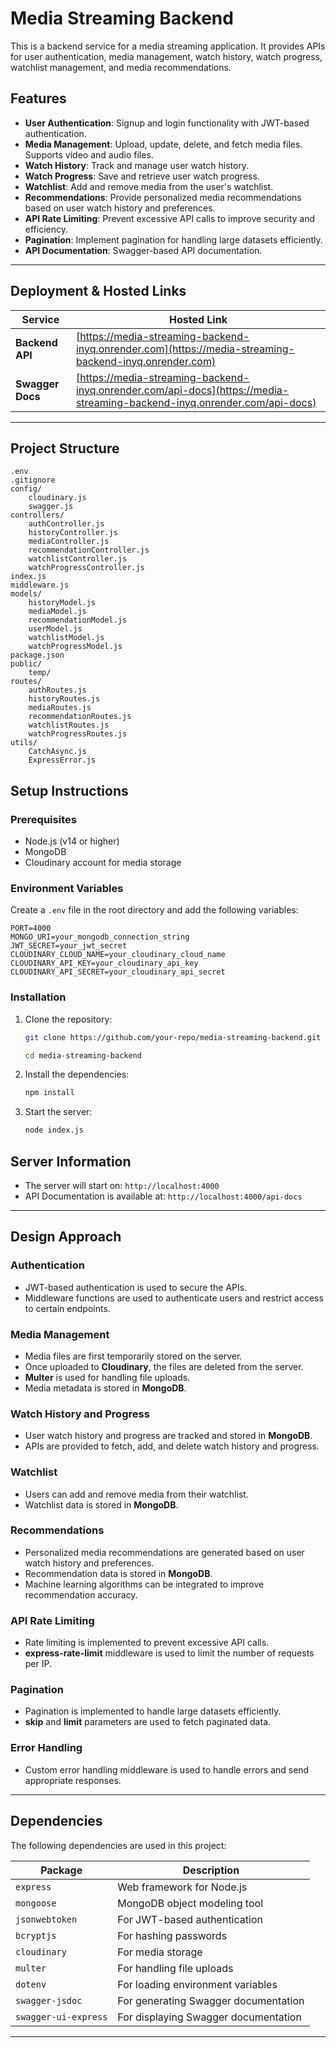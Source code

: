 # Media Streaming Backend

This is a backend service for a media streaming application. It provides APIs for user authentication, media management, watch history, watch progress, watchlist management, and media recommendations.

## Features

- **User Authentication**: Signup and login functionality with JWT-based authentication.
- **Media Management**: Upload, update, delete, and fetch media files. Supports video and audio files.
- **Watch History**: Track and manage user watch history.
- **Watch Progress**: Save and retrieve user watch progress.
- **Watchlist**: Add and remove media from the user's watchlist.
- **Recommendations**: Provide personalized media recommendations based on user watch history and preferences.
- **API Rate Limiting**: Prevent excessive API calls to improve security and efficiency.
- **Pagination**: Implement pagination for handling large datasets efficiently.
- **API Documentation**: Swagger-based API documentation.

--- 
## Deployment & Hosted Links

| Service      | Hosted Link |
|-------------|------------|
| **Backend API** | [https://media-streaming-backend-inyq.onrender.com](https://media-streaming-backend-inyq.onrender.com) |
| **Swagger Docs** | [https://media-streaming-backend-inyq.onrender.com/api-docs](https://media-streaming-backend-inyq.onrender.com/api-docs) |

---

## Project Structure

```plaintext
.env
.gitignore
config/
    cloudinary.js
    swagger.js
controllers/
    authController.js
    historyController.js
    mediaController.js
    recommendationController.js
    watchlistController.js
    watchProgressController.js
index.js
middleware.js
models/
    historyModel.js
    mediaModel.js
    recommendationModel.js
    userModel.js
    watchlistModel.js
    watchProgressModel.js
package.json
public/
    temp/
routes/
    authRoutes.js
    historyRoutes.js
    mediaRoutes.js
    recommendationRoutes.js
    watchlistRoutes.js
    watchProgressRoutes.js
utils/
    CatchAsync.js
    ExpressError.js    
```


## Setup Instructions

### Prerequisites

- Node.js (v14 or higher)
- MongoDB
- Cloudinary account for media storage

### Environment Variables

Create a `.env` file in the root directory and add the following variables:

```plaintext
PORT=4000
MONGO_URI=your_mongodb_connection_string
JWT_SECRET=your_jwt_secret
CLOUDINARY_CLOUD_NAME=your_cloudinary_cloud_name
CLOUDINARY_API_KEY=your_cloudinary_api_key
CLOUDINARY_API_SECRET=your_cloudinary_api_secret
```


### Installation

1. Clone the repository:

   ```sh
   git clone https://github.com/your-repo/media-streaming-backend.git
    ```
    ```sh
    cd media-streaming-backend
    ```

2. Install the dependencies:

    ```sh
    npm install
    ```
3. Start the server:

    ```sh
    node index.js
    ```


## Server Information
- The server will start on: `http://localhost:4000`
- API Documentation is available at: `http://localhost:4000/api-docs`

---

## Design Approach

### Authentication
- JWT-based authentication is used to secure the APIs.
- Middleware functions are used to authenticate users and restrict access to certain endpoints.

### Media Management
- Media files are first temporarily stored on the server.
- Once uploaded to **Cloudinary**, the files are deleted from the server.
- **Multer** is used for handling file uploads.
- Media metadata is stored in **MongoDB**.

### Watch History and Progress
- User watch history and progress are tracked and stored in **MongoDB**.
- APIs are provided to fetch, add, and delete watch history and progress.

### Watchlist
- Users can add and remove media from their watchlist.
- Watchlist data is stored in **MongoDB**.

### Recommendations
- Personalized media recommendations are generated based on user watch history and preferences.
- Recommendation data is stored in **MongoDB**.
- Machine learning algorithms can be integrated to improve recommendation accuracy.

### API Rate Limiting
- Rate limiting is implemented to prevent excessive API calls.
- **express-rate-limit** middleware is used to limit the number of requests per IP.

### Pagination
- Pagination is implemented to handle large datasets efficiently.
- **skip** and **limit** parameters are used to fetch paginated data.

### Error Handling
- Custom error handling middleware is used to handle errors and send appropriate responses.

---

## Dependencies
The following dependencies are used in this project:

| Package       | Description |
|--------------|-------------|
| `express`    | Web framework for Node.js |
| `mongoose`   | MongoDB object modeling tool |
| `jsonwebtoken` | For JWT-based authentication |
| `bcryptjs`   | For hashing passwords |
| `cloudinary` | For media storage |
| `multer`     | For handling file uploads |
| `dotenv`     | For loading environment variables |
| `swagger-jsdoc` | For generating Swagger documentation |
| `swagger-ui-express` | For displaying Swagger documentation |


---
